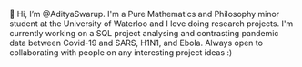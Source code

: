 👋 Hi, I’m @AdityaSwarup. I'm a Pure Mathematics and Philosophy minor student at the University of Waterloo and I love doing research projects.
I'm currently working on a SQL project analysing and contrasting pandemic data between Covid-19 and SARS, H1N1, and Ebola.
Always open to collaborating with people on any interesting project ideas :)


